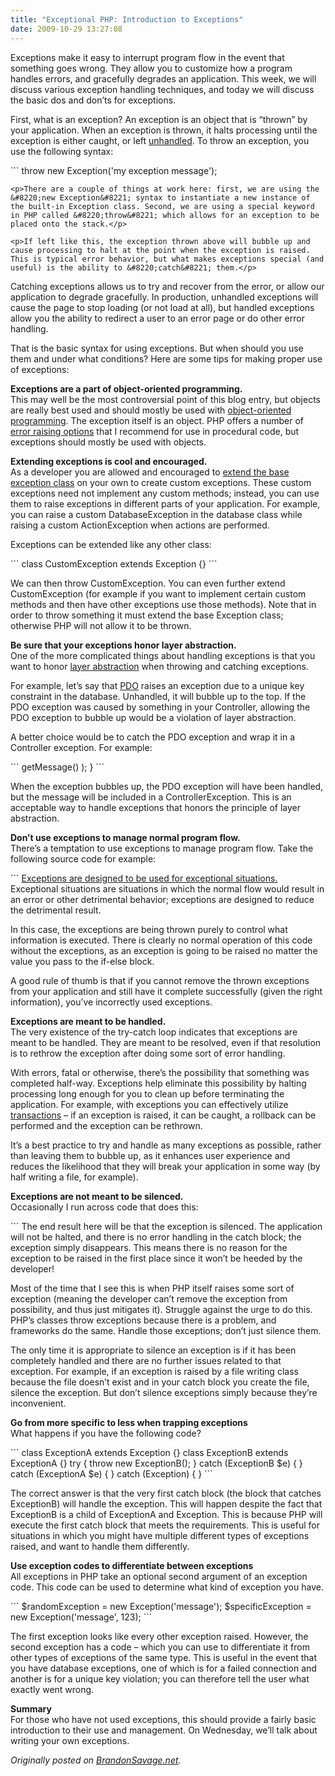 ```yaml
---
title: "Exceptional PHP: Introduction to Exceptions"
date: 2009-10-29 13:27:08
---
```


<div style="text-align:left; direction: ltr;">
<p>Exceptions make it easy to interrupt program flow in the event that something goes wrong. They allow you to customize how a program handles errors, and gracefully degrades an application. This week, we will discuss various exception handling techniques, and today we will discuss the basic dos and don&#8217;ts for exceptions.</p>
<p>First, what is an exception? An exception is an object that is &#8220;thrown&#8221; by your application. When an exception is thrown, it halts processing until the exception is either caught, or left <a href="http://en.wikipedia.org/wiki/Exception_handling">unhandled</a>. To throw an exception, you use the following syntax:</p>
<!--more-->
```
<?php

throw new Exception('my exception message');
```
<p>There are a couple of things at work here: first, we are using the &#8220;new Exception&#8221; syntax to instantiate a new instance of the built-in Exception class. Second, we are using a special keyword in PHP called &#8220;throw&#8221; which allows for an exception to be placed onto the stack.</p>

<p>If left like this, the exception thrown above will bubble up and cause processing to halt at the point when the exception is raised. This is typical error behavior, but what makes exceptions special (and useful) is the ability to &#8220;catch&#8221; them.</p>
```
<?php
try {

throw new Exception('my exception message');
}
catch (Exception $e)
{
// do some sort of error handling here
}
```
<p>Catching exceptions allows us to try and recover from the error, or allow our application to degrade gracefully. In production, unhandled exceptions will cause the page to stop loading (or not load at all), but handled exceptions allow you the ability to redirect a user to an error page or do other error handling.</p>
<p>That is the basic syntax for using exceptions. But when should you use them and under what conditions? Here are some tips for making proper use of exceptions:</p>
<p><strong>Exceptions are a part of object-oriented programming.</strong><br />
This may well be the most controversial point of this blog entry, but objects are really best used and should mostly be used with <a href="http://en.wikipedia.org/wiki/Object-oriented_programming">object-oriented programming</a>. The exception itself is an object. PHP offers a number of <a href="http://php.net/manual/en/function.trigger-error.php">error raising options</a> that I recommend for use in procedural code, but exceptions should mostly be used with objects.</p>

<p><strong>Extending exceptions is cool and encouraged.</strong><br />
As a developer you are allowed and encouraged to <a href="http://www.php.net/manual/en/language.exceptions.extending.php">extend the base exception class</a> on your own to create custom exceptions. These custom exceptions need not implement any custom methods; instead, you can use them to raise exceptions in different parts of your application. For example, you can raise a custom DatabaseException in the database class while raising a custom ActionException when actions are performed.</p>
<p>Exceptions can be extended like any other class:</p>
```

class CustomException extends Exception {}
```
<p>We can then throw CustomException. You can even further extend CustomException (for example if you want to implement certain custom methods and then have other exceptions use those methods). Note that in order to throw something it must extend the base Exception class; otherwise PHP will not allow it to be thrown.</p>
<p><strong>Be sure that your exceptions honor layer abstraction.</strong><br />

One of the more complicated things about handling exceptions is that you want to honor <a href="http://en.wikipedia.org/wiki/Principle_of_abstraction">layer abstraction</a> when throwing and catching exceptions.</p>
<p>For example, let&#8217;s say that <a href="http://php.net/manual/en/book.pdo.php">PDO</a> raises an exception due to a unique key constraint in the database. Unhandled, it will bubble up to the top. If the PDO exception was caused by something in your Controller, allowing the PDO exception to bubble up would be a violation of layer abstraction.</p>
<p>A better choice would be to catch the PDO exception and wrap it in a Controller exception. For example:</p>
```
<?php

try {
// some PDO action here
}
catch(PDOException $pdoE)
{
throw new ControllerException('There was an error: ' . $pdoE->getMessage() );
}

```
<p>When the exception bubbles up, the PDO exception will have been handled, but the message will be included in a ControllerException. This is an acceptable way to handle exceptions that honors the principle of layer abstraction.</p>
<p><strong>Don&#8217;t use exceptions to manage normal program flow.</strong><br />
There&#8217;s a temptation to use exceptions to manage program flow. Take the following source code for example:</p>
```
<?php

try {

if($var == $condition)
{
throw new TypeA();
}
else
{
throw new TypeB();
}

} catch (TypeA $e) {

} catch (TypeB $e) {

}
```
<p><a href="http://blueparabola.com/blog/exceptional-situations-require-exceptional-measures">Exceptions are designed to be used for exceptional situations.</a> Exceptional situations are situations in which the normal flow would result in an error or other detrimental behavior; exceptions are designed to reduce the detrimental result.</p>
<p>In this case, the exceptions are being thrown purely to control what information is executed. There is clearly no normal operation of this code without the exceptions, as an exception is going to be raised no matter the value you pass to the if-else block.</p>

<p>A good rule of thumb is that if you cannot remove the thrown exceptions from your application and still have it complete successfully (given the right information), you&#8217;ve incorrectly used exceptions.</p>
<p><strong>Exceptions are meant to be handled.</strong><br />
The very existence of the try-catch loop indicates that exceptions are meant to be handled. They are meant to be resolved, even if that resolution is to rethrow the exception after doing some sort of error handling.</p>
<p>With errors, fatal or otherwise, there&#8217;s the possibility that something was completed half-way. Exceptions help eliminate this possibility by halting processing long enough for you to clean up before terminating the application. For example, with exceptions you can effectively utilize <a href="http://en.wikipedia.org/wiki/Database_transaction">transactions</a> &#8211; if an exception is raised, it can be caught, a rollback can be performed and the exception can be rethrown.</p>
<p>It&#8217;s a best practice to try and handle as many exceptions as possible, rather than leaving them to bubble up, as it enhances user experience and reduces the likelihood that they will break your application in some way (by half writing a file, for example).</p>

<p><strong>Exceptions are not meant to be silenced.</strong><br />
Occasionally I run across code that does this:</p>
```
<?php

function myFunction()
{
try {
// do something that raises an exception
}
catch (Exception $e) {}
}
```
<p>The end result here will be that the exception is silenced. The application will not be halted, and there is no error handling in the catch block; the exception simply disappears. This means there is no reason for the exception to be raised in the first place since it won&#8217;t be heeded by the developer!</p>
<p>Most of the time that I see this is when PHP itself raises some sort of exception (meaning the developer can&#8217;t remove the exception from possibility, and thus just mitigates it). Struggle against the urge to do this. PHP&#8217;s classes throw exceptions because there is a problem, and frameworks do the same. Handle those exceptions; don&#8217;t just silence them.</p>
<p>The only time it is appropriate to silence an exception is if it has been completely handled and there are no further issues related to that exception. For example, if an exception is raised by a file writing class because the file doesn&#8217;t exist and in your catch block you create the file, silence the exception. But don&#8217;t silence exceptions simply because they&#8217;re inconvenient.</p>

<p><strong>Go from more specific to less when trapping exceptions</strong><br />
What happens if you have the following code?</p>
```

class ExceptionA extends Exception {}
class ExceptionB extends ExceptionA {}

try {

throw new ExceptionB();

} catch (ExceptionB $e) {

} catch (ExceptionA $e) {

} catch (Exception) {

}
```
<p>The correct answer is that the very first catch block (the block that catches ExceptionB) will handle the exception. This will happen despite the fact that ExceptionB is a child of ExceptionA and Exception. This is because PHP will execute the first catch block that meets the requirements. This is useful for situations in which you might have multiple different types of exceptions raised, and want to handle them differently.</p>
<p><strong>Use exception codes to differentiate between exceptions</strong><br />
All exceptions in PHP take an optional second argument of an exception code. This code can be used to determine what kind of exception you have.</p>
```

$randomException = new Exception('message');
$specificException = new Exception('message', 123);

```
<p>The first exception looks like every other exception raised. However, the second exception has a code &#8211; which you can use to differentiate it from other types of exceptions of the same type. This is useful in the event that you have database exceptions, one of which is for a failed connection and another is for a unique key violation; you can therefore tell the user what exactly went wrong.</p>
<p><strong>Summary</strong><br />
For those who have not used exceptions, this should provide a fairly basic introduction to their use and management. On Wednesday, we&#8217;ll talk about writing your own exceptions.
<p><em>Originally posted on <a href="http://www.brandonsavage.net/">BrandonSavage.net</a>.</em></p>
</div>
